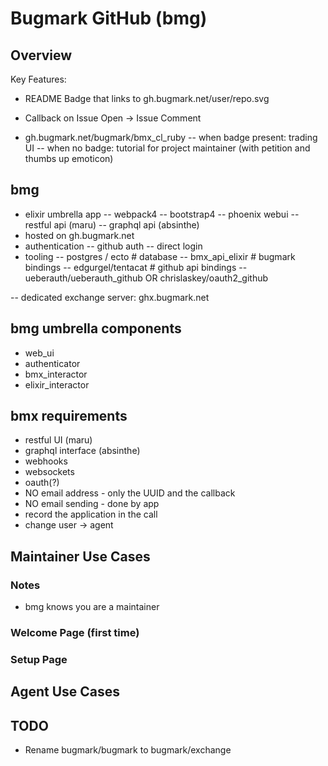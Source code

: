 # Bugmark GitHub (bmg)

## Overview

Key Features:

- README Badge that links to gh.bugmark.net/user/repo.svg

- Callback on Issue Open -> Issue Comment

- gh.bugmark.net/bugmark/bmx_cl_ruby
-- when badge present: trading UI
-- when no badge: tutorial for project maintainer (with petition and thumbs up emoticon)

## bmg

- elixir umbrella app
-- webpack4
-- bootstrap4
-- phoenix webui
-- restful api (maru)
-- graphql api (absinthe)
- hosted on gh.bugmark.net
- authentication
-- github auth
-- direct login
- tooling
-- postgres / ecto     # database
-- bmx_api_elixir      # bugmark bindings
-- edgurgel/tentacat   # github api bindings
-- ueberauth/ueberauth_github OR chrislaskey/oauth2_github

-- dedicated exchange server: ghx.bugmark.net

## bmg umbrella components

- web_ui
- authenticator
- bmx_interactor
- elixir_interactor
 
## bmx requirements

- restful UI (maru)
- graphql interface (absinthe)
- webhooks
- websockets
- oauth(?)
- NO email address - only the UUID and the callback 
- NO email sending - done by app
- record the application in the call
- change user -> agent

## Maintainer Use Cases

### Notes
- bmg knows you are a maintainer

### Welcome Page (first time)

### Setup Page

## Agent Use Cases

## TODO

- Rename bugmark/bugmark to bugmark/exchange
